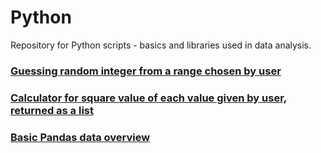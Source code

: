 # Python
Repository for Python scripts - basics and libraries used in data analysis.

### [Guessing random integer from a range chosen by user](https://github.com/okemoto6/Python/blob/main/01_Random_int_guesser.ipynb)  

### [Calculator for square value of each value given by user, returned as a list](https://github.com/okemoto6/Python/blob/main/02_Squared_list_generator.ipynb)  

### [Basic Pandas data overview](https://github.com/okemoto6/Python/blob/main/03_Pandas_basics.ipynb) 
